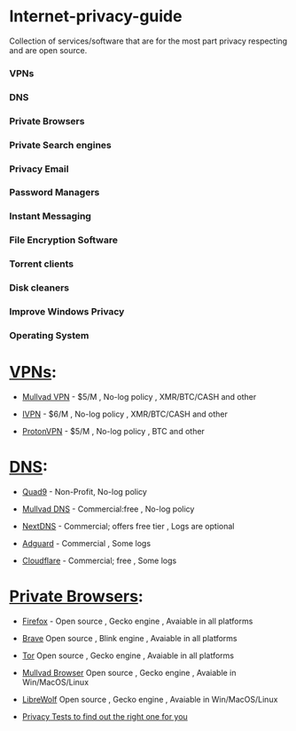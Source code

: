 # **Internet-privacy-guide**
Collection of services/software that are for the most part privacy respecting and are open source.

### VPNs

### DNS

### Private Browsers

### Private Search engines

### Privacy Email

### Password Managers

### Instant Messaging

### File Encryption Software

### Torrent clients

### Disk cleaners

### Improve Windows Privacy

### Operating System

# [VPNs](https://github.com/trying559/Internet-privacy-guide#vpns):

- [Mullvad VPN](https://mullvad.net/) - $5/M , No-log policy , XMR/BTC/CASH and other

- [IVPN](https://ivpn.net) - $6/M , No-log policy , XMR/BTC/CASH and other

- [ProtonVPN](https://protonvpn.com/) - $5/M , No-log policy , BTC and other

# [DNS](https://github.com/trying559/Internet-privacy-guide#DNS):

- [Quad9](https://www.quad9.net/) - Non-Profit, No-log policy

- [Mullvad DNS](https://mullvad.net/en/help/dns-over-https-and-dns-over-tls/) - Commercial:free , No-log policy

- [NextDNS](https://nextdns.io/) - Commercial; offers free tier , Logs are optional

- [Adguard](https://adguard-dns.io/en/welcome.html) - Commercial , Some logs

- [Cloudflare](https://www.cloudflare.com/learning/dns/what-is-1.1.1.1/) - Commercial; free , Some logs

# [Private Browsers](https://github.com/trying559/Internet-privacy-guide#Privatebrowsers):

- [Firefox](https://www.mozilla.org/en-US/firefox/new/) - Open source , Gecko engine , Avaiable in all platforms

- [Brave](https://brave.com/)  Open source , Blink engine , Avaiable in all platforms

- [Tor](https://www.torproject.org/)  Open source , Gecko engine , Avaiable in all platforms

- [Mullvad Browser](https://mullvad.net/en/download/browser/)  Open source , Gecko engine , Avaiable in Win/MacOS/Linux

- [LibreWolf](https://librewolf.net/)  Open source , Gecko engine , Avaiable in Win/MacOS/Linux

- [Privacy Tests to find out the right one for you](https://privacytests.org/)

